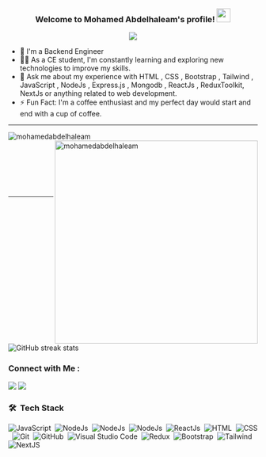 


<h3 align="center">
  Welcome to Mohamed Abdelhaleam's profile!
  <img src="https://media.giphy.com/media/hvRJCLFzcasrR4ia7z/giphy.gif" width="28">
</h3>

<!-- Typing SVG by DenverCoder1 - https://github.com/DenverCoder1/readme-typing-svg -->
<p align="center">
  <a href="https://github.com/DenverCoder1/readme-typing-svg"><img src="https://readme-typing-svg.herokuapp.com/?lines=Front-end%20web%20developer;Always%20learning%20new%20things&font=Fira%20Code&center=true&width=440&height=45&color=f75c7e&vCenter=true&size=22"></a>
</p> 

- 🏢 I'm a Backend Engineer 
- 👨‍💻 As a CE student, I'm constantly learning and exploring new technologies to improve my skills.
- 💬 Ask me about my experience with HTML ,  CSS , Bootstrap , Tailwind , JavaScript , NodeJs , Express.js , Mongodb , ReactJs , ReduxToolkit, NextJs or anything related to web development.
- ⚡ Fun Fact: I'm a coffee enthusiast and my perfect day would start and end with a cup of coffee.


<!--![Github stats](https://github-readme-stats.vercel.app/api?username=priya42bagde&theme=highcontrast&show_icons=true&count_private=true)

![Top Languages Card](https://github-readme-stats.vercel.app/api/top-langs/?username=priya42bagde)
-->

<hr/>
<p><img align="left" src="https://github-readme-stats.vercel.app/api/top-langs?username=mohamedabdelhaleam&show_icons=true&locale=en&layout=compact&theme=chartreuse-dark" alt="mohamedabdelhaleam" /></p>
<p>&nbsp;<img align="right" src="https://github-readme-stats.vercel.app/api?username=mohamedabdelhaleam&show_icons=true&locale=en&theme=chartreuse-dark" alt="mohamedabdelhaleam" width="410" /></p>
<br><br><br><br><br>
<hr>

![GitHub streak stats](https://github-readme-streak-stats.herokuapp.com/?user=mohamedabdelhaleam&show_icons=true&locale=en&layout=compact&theme=chartreuse-dark)



### Connect with Me :

<a href="https://www.linkedin.com/in/mohamed-abdelhaleam-4a0137201/" target="_blank"><img src="https://img.shields.io/badge/-Mohamed%20Abdelhaleam-0077B5?style=for-the-badge&logo=Linkedin&logoColor=white"/></a>
<a href="[https://www.linkedin.com/in/mohamed-abdelhaleam-4a0137201/](https://www.facebook.com/engmohamedabdelhaleam/)" target="_blank"><img src="https://img.shields.io/badge/-Mohamed%20Abdelhaleam-0077B5?style=for-the-badge&logo=Facebook&logoColor=white"/></a>

### 🛠 &nbsp;Tech Stack
![JavaScript](https://img.shields.io/badge/-JavaScript-05122A?style=flat&logo=javascript)&nbsp;
![NodeJs](https://img.shields.io/badge/-NodeJs-05122A?style=flat&logo=nodejs)&nbsp;
![NodeJs](https://img.shields.io/badge/-Mongodb-05122A?style=flat&logo=mongodb)&nbsp;
![NodeJs](https://img.shields.io/badge/-Express-05122A?style=flat&logo=express)&nbsp;
![ReactJs](https://img.shields.io/badge/-ReactJs-05122A?style=flat&logo=react)&nbsp;
![HTML](https://img.shields.io/badge/-HTML5-05122A?style=flat&logo=HTML5)&nbsp;
![CSS](https://img.shields.io/badge/-CSS3-05122A?style=flat&logo=CSS3&logoColor=1572B6)&nbsp;
![Git](https://img.shields.io/badge/-Git-05122A?style=flat&logo=git)&nbsp;
![GitHub](https://img.shields.io/badge/-GitHub-05122A?style=flat&logo=github)&nbsp;
![Visual Studio Code](https://img.shields.io/badge/-Visual%20Studio%20Code-05122A?style=flat&logo=visual-studio-code&logoColor=007ACC)&nbsp;
![Redux](https://img.shields.io/badge/-Redux-05122A?style=flat&logo=redux)&nbsp;
![Bootstrap](https://img.shields.io/badge/-Boostrap-05122A?style=flat&logo=bootstrap)&nbsp;
![Tailwind](https://img.shields.io/badge/-Tailwind-05122A?style=flat&logo=tailwind)&nbsp;
![NextJS](https://img.shields.io/badge/-NextJs-05122A?style=flat&logo=NextJs)&nbsp;
  <br/>






